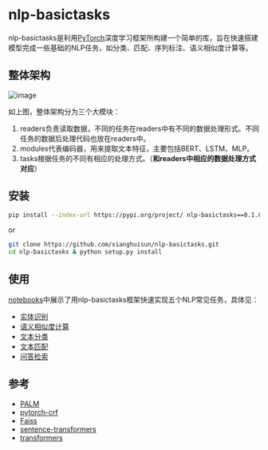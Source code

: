# nlp-basictasks

nlp-basictasks是利用[PyTorch](https://pytorch.org/get-started/locally/)深度学习框架所构建一个简单的库，旨在快速搭建模型完成一些基础的NLP任务，如分类、匹配、序列标注、语义相似度计算等。



## 整体架构

![image](https://user-images.githubusercontent.com/89245998/130556405-b8cd394c-434a-415e-b048-3e352fa413a1.png)

如上图，整体架构分为三个大模块：

1. readers负责读取数据，不同的任务在readers中有不同的数据处理形式。不同任务的数据后处理代码也放在readers中。
2. modules代表编码器，用来提取文本特征，主要包括BERT、LSTM、MLP。
3. tasks根据任务的不同有相应的处理方式。（**和readers中相应的数据处理方式对应**）

## 安装

```bash
pip install --index-url https://pypi.org/project/ nlp-basictasks==0.1.8
```

or

```bash
git clone https://github.com/xianghuisun/nlp-basictasks.git
cd nlp-basictasks & python setup.py install
```



## 使用

[notebooks](https://github.com/xianghuisun/nlp-basictasks/tree/main/docs/notebooks)中展示了用nlp-basictasks框架快速实现五个NLP常见任务，具体见：

- [实体识别](https://github.com/xianghuisun/nlp-basictasks/blob/main/docs/notebooks/ner.ipynb)
- [语义相似度计算](https://github.com/xianghuisun/nlp-basictasks/blob/main/docs/notebooks/sts.ipynb)
- [文本分类](https://github.com/xianghuisun/nlp-basictasks/blob/main/docs/notebooks/text_classification.ipynb)
- [文本匹配](https://github.com/xianghuisun/nlp-basictasks/blob/main/docs/notebooks/text_match.ipynb)
- [问答检索](https://github.com/xianghuisun/nlp-basictasks/blob/main/docs/notebooks/qa_system.ipynb)


## 参考
- [PALM](https://github.com/PaddlePaddle/PALM)
- [pytorch-crf](https://github.com/kmkurn/pytorch-crf)
- [Faiss](https://github.com/facebookresearch/faiss)
- [sentence-transformers](https://github.com/UKPLab/sentence-transformers)
- [transformers](https://github.com/huggingface/transformers)




